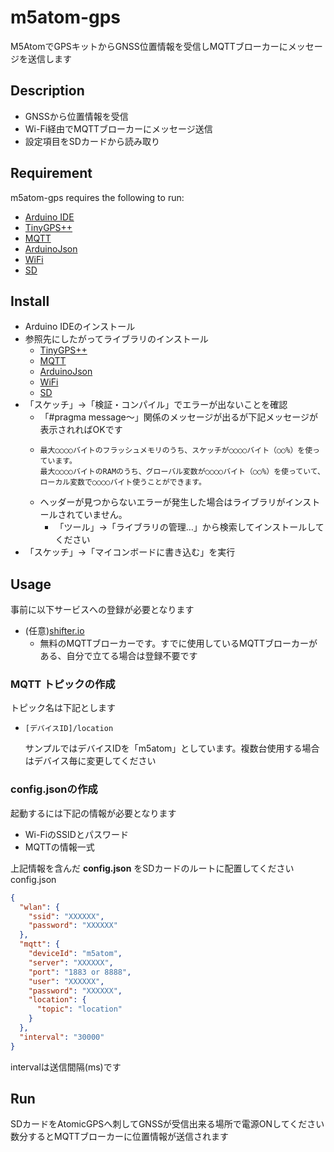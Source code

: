 # m5atom-gps
M5AtomでGPSキットからGNSS位置情報を受信しMQTTブローカーにメッセージを送信します

## Description
 * GNSSから位置情報を受信
 * Wi-Fi経由でMQTTブローカーにメッセージ送信
 * 設定項目をSDカードから読み取り

## Requirement
m5atom-gps requires the following to run:

  * [Arduino IDE](https://www.arduino.cc/en/software)
  * [TinyGPS++](http://arduiniana.org/libraries/tinygpsplus/)
  * [MQTT](https://github.com/256dpi/arduino-mqtt)
  * [ArduinoJson](https://arduinojson.org/)
  * [WiFi](https://www.arduino.cc/en/Reference/WiFi)
  * [SD](https://www.arduino.cc/en/reference/SD)


## Install
* Arduino IDEのインストール
* 参照先にしたがってライブラリのインストール
  * [TinyGPS++](http://arduiniana.org/libraries/tinygpsplus/)
  * [MQTT](https://github.com/256dpi/arduino-mqtt)
  * [ArduinoJson](https://arduinojson.org/)
  * [WiFi](https://www.arduino.cc/en/Reference/WiFi)
  * [SD](https://www.arduino.cc/en/reference/SD)
* 「スケッチ」->「検証・コンパイル」でエラーが出ないことを確認
  * 「#pragma message～」関係のメッセージが出るが下記メッセージが表示されればOKです
  * ```
    最大○○○○バイトのフラッシュメモリのうち、スケッチが○○○○バイト（○○%）を使っています。
    最大○○○○バイトのRAMのうち、グローバル変数が○○○○バイト（○○%）を使っていて、ローカル変数で○○○○バイト使うことができます。
    ```
  * ヘッダーが見つからないエラーが発生した場合はライブラリがインストールされていません。
    * 「ツール」->「ライブラリの管理…」から検索してインストールしてください 
* 「スケッチ」->「マイコンボードに書き込む」を実行
  
## Usage
事前に以下サービスへの登録が必要となります
* (任意)[shifter.io](https://shiftr.io/)
  * 無料のMQTTブローカーです。すでに使用しているMQTTブローカーがある、自分で立てる場合は登録不要です

### MQTT トピックの作成
トピック名は下記とします
* ``` 
  [デバイスID]/location 
  ```
  サンプルではデバイスIDを「m5atom」としています。複数台使用する場合はデバイス毎に変更してください
### config.jsonの作成
起動するには下記の情報が必要となります
* Wi-FiのSSIDとパスワード
* MQTTの情報一式

上記情報を含んだ **config.json** をSDカードのルートに配置してください<br>
config.json
```json
{
  "wlan": {
    "ssid": "XXXXXX",
    "password": "XXXXXX"
  },
  "mqtt": {
    "deviceId": "m5atom",
    "server": "XXXXXX",
    "port": "1883 or 8888",
    "user": "XXXXXX",
    "password": "XXXXXX",
    "location": {
      "topic": "location"
    }
  },
  "interval": "30000"
}
```
intervalは送信間隔(ms)です<br>

## Run
SDカードをAtomicGPSへ刺してGNSSが受信出来る場所で電源ONしてください<br>
数分するとMQTTブローカーに位置情報が送信されます


